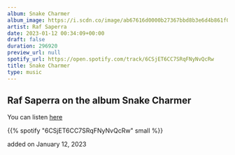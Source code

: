 ```yaml
---
album: Snake Charmer
album_image: https://i.scdn.co/image/ab67616d0000b27367bbd8b3e6d4b861f08c57b6
artist: Raf Saperra
date: 2023-01-12 00:34:09+00:00
draft: false
duration: 296920
preview_url: null
spotify_url: https://open.spotify.com/track/6CSjET6CC7SRqFNyNvQcRw
title: Snake Charmer
type: music
---
```



## Raf Saperra on the album Snake Charmer

You can listen [here](https://open.spotify.com/track/6CSjET6CC7SRqFNyNvQcRw)

{{% spotify "6CSjET6CC7SRqFNyNvQcRw" small %}}

added on January 12, 2023